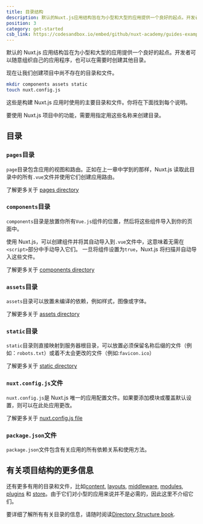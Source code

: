 ```yaml
---
title: 目录结构
description: 默认的Nuxt.js应用结构旨在为小型和大型的应用提供一个良好的起点。开发者可以随意组织自己的应用程序，也可以在需要时创建其他目录。
position: 3
category: get-started
csb_link: https://codesandbox.io/embed/github/nuxt-academy/guides-examples/tree/master/01_get_started/03_directory_structure?fontsize=14&hidenavigation=1&theme=dark
---
```


默认的 Nuxt.js 应用结构旨在为小型和大型的应用提供一个良好的起点。开发者可以随意组织自己的应用程序，也可以在需要时创建其他目录。

现在让我们创建项目中尚不存在的目录和文件。

```bash
mkdir components assets static
touch nuxt.config.js
```

这些是构建 Nuxt.js 应用时使用的主要目录和文件。你将在下面找到每个说明。

<base-alert type="info">

要使用 Nuxt.js 项目中的功能，需要用指定用这些名称来创建目录。

</base-alert>

## 目录

### `pages`目录

`page`目录包含应用的视图和路由。正如在上一章中学到的那样，Nuxt.js 读取此目录中的所有`.vue`文件并使用它们创建应用路由。

<base-alert type="next">

了解更多关于 [pages directory](/docs/2.x/directory-structure/pages)

</base-alert>

### `components`目录

`components`目录是放置你所有`Vue.js`组件的位置，然后将这些组件导入到你的页面中。

使用 Nuxt.js，可以创建组件并将其自动导入到`.vue`文件中，这意味着无需在`<script>`部分中手动导入它们。 一旦将组件设置为`true`，Nuxt.js 将扫描并自动导入这些文件。

<base-alert type="next">

了解更多关于 [components directory](/docs/2.x/directory-structure/components)

</base-alert>

### `assets`目录

`assets`目录可以放置未编译的依赖，例如样式，图像或字体。

<base-alert type="next">

了解更多关于 [assets directory](/docs/2.x/directory-structure/assets)

</base-alert>

### `static`目录

`static`目录则直接映射到服务器根目录，可以放置必须保留名称后缀的文件（例如：`robots.txt`）或着不太会更改的文件（例如:`favicon.ico`）

<base-alert type="next">

了解更多关于 [static directory](/docs/2.x/directory-structure/static)

</base-alert>

### `nuxt.config.js`文件

`nuxt.config.js`是 Nuxt.js 唯一的应用配置文件。如果要添加模块或覆盖默认设置，则可以在此处应用更改。

<base-alert type="next">

了解更多关于 [nuxt.config.js file](/docs/2.x/directory-structure/nuxt-config)

</base-alert>

### `package.json`文件

`package.json`文件包含有关应用的所有依赖关系和使用方法。

## 有关项目结构的更多信息

还有更多有用的目录和文件，比如[content](/docs/2.x/directory-structure/content), [layouts](/docs/2.x/directory-structure/layouts), [middleware](/docs/2.x/directory-structure/middleware), [modules](/docs/2.x/directory-structure/modules), [plugins](/docs/2.x/directory-structure/plugins) 和 [store](/docs/2.x/directory-structure/store)。由于它们对小型的应用来说并不是必需的，因此这里不介绍它们。

<base-alert type="next">

要详细了解所有有关目录的信息，请随时阅读[Directory Structure book](/docs/2.x/directory-structure/nuxt).

</base-alert>
